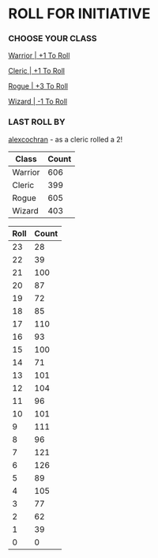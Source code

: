 # ROLL FOR INITIATIVE
### CHOOSE YOUR CLASS

[Warrior | +1 To Roll](https://github.com/benjaminsampica/benjaminsampica/issues/new?title=roll%7Cwarrior&body=Just+click+%27Submit+new+issue%27.)

[Cleric | +1 To Roll](https://github.com/benjaminsampica/benjaminsampica/issues/new?title=roll%7Ccleric&body=Just+click+%27Submit+new+issue%27.)

[Rogue | +3 To Roll](https://github.com/benjaminsampica/benjaminsampica/issues/new?title=roll%7Crogue&body=Just+click+%27Submit+new+issue%27.)

[Wizard | -1 To Roll](https://github.com/benjaminsampica/benjaminsampica/issues/new?title=roll%7Cwizard&body=Just+click+%27Submit+new+issue%27.)
### LAST ROLL BY
[alexcochran](https://www.github.com/alexcochran) - as a cleric rolled a 2!

|Class|Count|
|-|-|
|Warrior|606|
|Cleric|399|
|Rogue|605|
|Wizard|403|

|Roll|Count|
|-|-|
|23|28
|22|39
|21|100
|20|87
|19|72
|18|85
|17|110
|16|93
|15|100
|14|71
|13|101
|12|104
|11|96
|10|101
|9|111
|8|96
|7|121
|6|126
|5|89
|4|105
|3|77
|2|62
|1|39
|0|0
